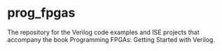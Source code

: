 # prog_fpgas
The repository for the Verilog code examples and ISE projects that accompany the book Programming FPGAs: Getting Started with Verilog.
